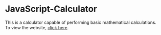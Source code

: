 # JavaScript-Calculator
This is a calculator capable of performing basic mathematical calculations.
To view the website, [click here](https://ritikaranjan151.github.io/JavaScript-Calculator/).
